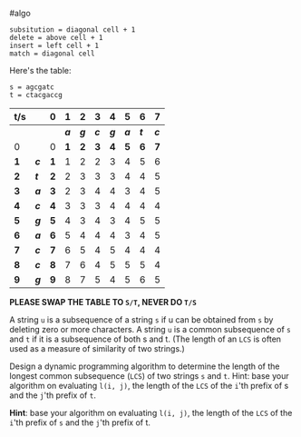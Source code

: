#algo 

```key
subsitution = diagonal cell + 1
delete = above cell + 1
insert = left cell + 1
match = diagonal cell
```

Here's the table:

```
s = agcgatc
t = ctacgaccg
```

| t/s   |         | **0** | **1**   | **2**   | **3**   | **4**   | **5**   | **6**   | **7**   |
| ----- | ------- | ----- | ------- | ------- | ------- | ------- | ------- | ------- | ------- |
|       |         |       | ***a*** | ***g*** | ***c*** | ***g*** | ***a*** | ***t*** | ***c*** |
| 0     |         | 0     | **1**   | **2**   | **3**   | **4**   | **5**   | **6**   | **7**   |
| **1** | ***c*** | **1** | 1       | 2       | 2       | 3       | 4       | 5       | 6       |
| **2** | ***t*** | **2** | 2       | 3       | 3       | 3       | 4       | 4       | 5       |
| **3** | ***a*** | **3** | 2       | 3       | 4       | 4       | 3       | 4       | 5       |
| **4** | ***c*** | **4** | 3       | 3       | 3       | 4       | 4       | 4       | 4       |
| **5** | ***g*** | **5** | 4       | 3       | 4       | 3       | 4       | 5       | 5       |
| **6** | ***a*** | **6** | 5       | 4       | 4       | 4       | 3       | 4       | 5       |
| **7** | ***c*** | **7** | 6       | 5       | 4       | 5       | 4       | 4       | 4       |
| **8** | ***c*** | **8** | 7       | 6       | 4       | 5       | 5       | 5       | 4       |
| **9** | ***g*** | **9** | 8       | 7       | 5       | 4       | 5       | 6       | 5       |

**PLEASE SWAP THE TABLE TO `S/T`, NEVER DO `T/S`**

A string `u` is a subsequence of a string `s` if u can be obtained from `s` by deleting zero or more characters. A string `u` is a common subsequence of `s` and `t` if it is a subsequence of both s and t. (The length of an `LCS` is often used as a measure of similarity of two strings.)

Design a dynamic programming algorithm to determine the length of the longest common subsequence (`LCS`) of two strings `s` and `t`. Hint: base your algorithm on evaluating `l(i, j)`, the length of the `LCS` of the `i`'th prefix of s and the `j`'th prefix of `t`.

**Hint**: base your algorithm on evaluating `l(i, j)`, the length of the `LCS` of the `i`'th prefix of `s` and the `j`'th prefix of t.
